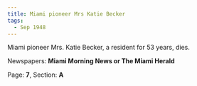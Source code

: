 ```yaml
---  
title: Miami pioneer Mrs Katie Becker  
tags:  
  - Sep 1948  
---  
```

  
Miami pioneer Mrs. Katie Becker, a resident for 53 years, dies.  
  
Newspapers: **Miami Morning News or The Miami Herald**  
  
Page: **7**, Section: **A** 
